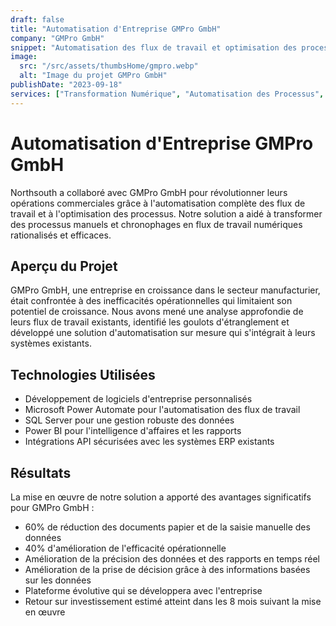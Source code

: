 ```yaml
---
draft: false
title: "Automatisation d'Entreprise GMPro GmbH"
company: "GMPro GmbH"
snippet: "Automatisation des flux de travail et optimisation des processus d'entreprise"
image:
  src: "/src/assets/thumbsHome/gmpro.webp"
  alt: "Image du projet GMPro GmbH"
publishDate: "2023-09-18"
services: ["Transformation Numérique", "Automatisation des Processus", "Logiciel d'Entreprise"]
---
```


# Automatisation d'Entreprise GMPro GmbH

Northsouth a collaboré avec GMPro GmbH pour révolutionner leurs opérations commerciales grâce à l'automatisation complète des flux de travail et à l'optimisation des processus. Notre solution a aidé à transformer des processus manuels et chronophages en flux de travail numériques rationalisés et efficaces.

## Aperçu du Projet

GMPro GmbH, une entreprise en croissance dans le secteur manufacturier, était confrontée à des inefficacités opérationnelles qui limitaient son potentiel de croissance. Nous avons mené une analyse approfondie de leurs flux de travail existants, identifié les goulots d'étranglement et développé une solution d'automatisation sur mesure qui s'intégrait à leurs systèmes existants.

## Technologies Utilisées

- Développement de logiciels d'entreprise personnalisés
- Microsoft Power Automate pour l'automatisation des flux de travail
- SQL Server pour une gestion robuste des données
- Power BI pour l'intelligence d'affaires et les rapports
- Intégrations API sécurisées avec les systèmes ERP existants

## Résultats

La mise en œuvre de notre solution a apporté des avantages significatifs pour GMPro GmbH :

- 60% de réduction des documents papier et de la saisie manuelle des données
- 40% d'amélioration de l'efficacité opérationnelle
- Amélioration de la précision des données et des rapports en temps réel
- Amélioration de la prise de décision grâce à des informations basées sur les données
- Plateforme évolutive qui se développera avec l'entreprise
- Retour sur investissement estimé atteint dans les 8 mois suivant la mise en œuvre